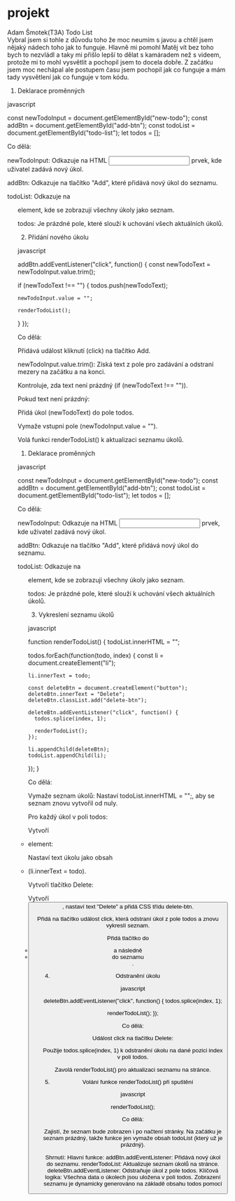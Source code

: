 # projekt
Adam Šmotek(T3A) Todo List                                                                                                                                                                  
Vybral jsem si tohle z důvodu toho že moc neumím s javou
a chtěl jsem nějaký nádech toho jak to funguje.
Hlavně mi pomohl Matěj vít bez toho bych to nezvládl
a taky mi přišlo lepší to dělat s kamáradem než s videem,
protože mi to mohl vysvětlit a pochopil jsem to docela dobře.
Z začátku jsem moc nechápal ale postupem času jsem pochopil jak co funguje
a mám tady vysvětlení jak co funguje v tom kódu.



1. Deklarace proměnných 

javascript 

const newTodoInput = document.getElementById("new-todo"); 
const addBtn = document.getElementById("add-btn"); 
const todoList = document.getElementById("todo-list"); 
let todos = []; 

Co dělá: 

newTodoInput: Odkazuje na HTML <input> prvek, kde uživatel zadává nový úkol. 

addBtn: Odkazuje na tlačítko "Add", které přidává nový úkol do seznamu. 

todoList: Odkazuje na <ul> element, kde se zobrazují všechny úkoly jako seznam. 

todos: Je prázdné pole, které slouží k uchování všech aktuálních úkolů. 

 

 

2. Přidání nového úkolu 

javascript 

addBtn.addEventListener("click", function() { 
  const newTodoText = newTodoInput.value.trim(); 
 
  if (newTodoText !== "") { 
    todos.push(newTodoText); 
 
    newTodoInput.value = ""; 
 
    renderTodoList(); 
  } 
}); 
 

Co dělá: 

Přidává událost kliknutí (click) na tlačítko Add. 

newTodoInput.value.trim(): Získá text z pole pro zadávání a odstraní mezery na začátku a na konci. 

Kontroluje, zda text není prázdný (if (newTodoText !== "")). 

Pokud text není prázdný: 

Přidá úkol (newTodoText) do pole todos. 

Vymaže vstupní pole (newTodoInput.value = ""). 

Volá funkci renderTodoList() k aktualizaci seznamu úkolů. 

 

1. Deklarace proměnných 

javascript 

const newTodoInput = document.getElementById("new-todo"); 
const addBtn = document.getElementById("add-btn"); 
const todoList = document.getElementById("todo-list"); 
let todos = []; 

Co dělá: 

newTodoInput: Odkazuje na HTML <input> prvek, kde uživatel zadává nový úkol. 

addBtn: Odkazuje na tlačítko "Add", které přidává nový úkol do seznamu. 

todoList: Odkazuje na <ul> element, kde se zobrazují všechny úkoly jako seznam. 

todos: Je prázdné pole, které slouží k uchování všech aktuálních úkolů. 

 

 

 

3. Vykreslení seznamu úkolů 

javascript 

function renderTodoList() { 
  todoList.innerHTML = ""; 
 
  todos.forEach(function(todo, index) { 
    const li = document.createElement("li"); 
 
    li.innerText = todo; 
 
    const deleteBtn = document.createElement("button"); 
    deleteBtn.innerText = "Delete"; 
    deleteBtn.classList.add("delete-btn"); 
 
    deleteBtn.addEventListener("click", function() { 
      todos.splice(index, 1); 
 
      renderTodoList(); 
    }); 
 
    li.appendChild(deleteBtn); 
    todoList.appendChild(li); 
  }); 
} 
 

Co dělá: 

Vymaže seznam úkolů: Nastaví todoList.innerHTML = "";, aby se seznam znovu vytvořil od nuly. 

Pro každý úkol v poli todos: 

Vytvoří <li> element: 

Nastaví text úkolu jako obsah <li> (li.innerText = todo). 

Vytvoří tlačítko Delete: 

Vytvoří <button>, nastaví text "Delete" a přidá CSS třídu delete-btn. 

Přidá na tlačítko událost click, která odstraní úkol z pole todos a znovu vykreslí seznam. 

Přidá tlačítko do <li> a následně <li> do seznamu <ul>. 

 

 

4. Odstranění úkolu 

javascript 

deleteBtn.addEventListener("click", function() { 
  todos.splice(index, 1); 
 
  renderTodoList(); 
}); 
 

Co dělá: 

Událost click na tlačítku Delete: 

Použije todos.splice(index, 1) k odstranění úkolu na dané pozici index v poli todos. 

Zavolá renderTodoList() pro aktualizaci seznamu na stránce. 

 

5. Volání funkce renderTodoList() při spuštění 

javascript 

renderTodoList(); 
 

Co dělá: 

Zajistí, že seznam bude zobrazen i po načtení stránky.
Na začátku je seznam prázdný, takže funkce jen vymaže obsah todoList (který už je prázdný). 

 
Shrnutí: 
Hlavní funkce: 
addBtn.addEventListener: Přidává nový úkol do seznamu. 
renderTodoList: Aktualizuje seznam úkolů na stránce. 
deleteBtn.addEventListener: Odstraňuje úkol z pole todos. 
Klíčová logika: 
Všechna data o úkolech jsou uložena v poli todos. 
Zobrazení seznamu je dynamicky generováno na základě obsahu todos pomocí 

 
